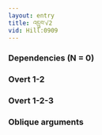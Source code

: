 ```yaml
---
layout: entry
title: འདྲུབ་√2
vid: Hill:0909
---
```

### Dependencies (N = 0)


### Overt 1-2


### Overt 1-2-3


### Oblique arguments
